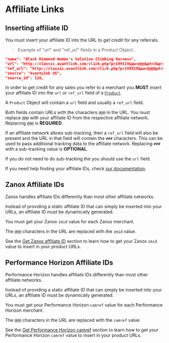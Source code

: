 # Affiliate Links

## Inserting affiliate ID

<aside class="notice">
You must insert your affiliate ID into the URL to get credit for any referrals.
</aside>

> Example of "url" and "ref_url" fields in a Product Object.

```json
"name": "Black Diamond Women's Solution Climbing Harness",
"url": "http://classic.avantlink.com/click.php?p=199519&pw=@@@&pt=3&pri=60466&tt=df",
"ref_url": "http://classic.avantlink.com/click.php?p=199519&pw=@@@&pt=3&pri=60466&tt=df&ctc=###",
"source": "AvantLink US",
"source_id": 126,
```

In order to get credit for any sales you refer to a merchant you **MUST** insert your affiliate ID into the `url` or `ref_url` field of a [`Product`](#product-properties).

A `Product` Object will contain a `url` field and usually a `ref_url` field.

Both fields contain URLs with the characters `@@@` in the URL. You must replace `@@@` with your affiliate ID from the respective affiliate network. Replacing `@@@` is 	**REQUIRED**.

If an affiliate network allows sub-tracking, then a `ref_url` field will also be present and the URL in that field will contain the `###` characters. This can be used to pass additional tracking data to the affiliate network. Replacing `###` with a sub-tracking value is **OPTIONAL**.

If you do not need to do sub-tracking the you should use the `url` field.

If you need help finding your affiliate IDs, check [our documentation](https://datafeedrapi.helpscoutdocs.com/category/183-networks-merchants).




## Zanox Affiliate IDs

Zanox handles affiliate IDs differently than most other affiliate networks.

Instead of providing a static affiliate ID that can simply be inserted into your URLs, an affiliate ID must be dynamically generated.

You must get your Zanox `zmid` value for each Zanox merchant.

The `@@@` characters in the URL are replaced with the `zmid` value.

See the [Get Zanox affiliate ID](#get-zanox-affiliate-id) section to learn how to get your Zanox `zmid` value to insert in your product URLs.




## Performance Horizon Affiliate IDs

Performance Horizon handles affiliate IDs differently than most other affiliate networks.

Instead of providing a static affiliate ID that can simply be inserted into your URLs, an affiliate ID must be dynamically generated.

You must get your Performance Horizon `camref` value for each Performance Horizon merchant.

The `@@@` characters in the URL are replaced with the `camref` value.

See the [Get Performance Horizon camref](#get-performance-horizon-camref) section to learn how to get your Performance Horizon `camref` value to insert in your product URLs.

